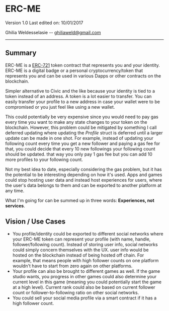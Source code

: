 # ERC-ME

Version 1.0  Last edited on: 10/01/2017

Ghilia Weldesselasie -- <a href='mailto:ghiliaweld@gmail.com'>ghiliaweld@gmail.com</a></br>

---

## Summary
ERC-ME is a [ERC-721](https://github.com/ethereum/eips/issues/721) token contract that represents you and your identity. ERC-ME is a digital badge or a personal cryptocurrency/token that represents you and can be used in various Dapps or other contracts on the blockchain.

Simpler alternative to Civic and the like because your identity is tied to a token instead of an address. A token is a lot easier to transfer. You can easily transfer your profile to a new address in case your wallet were to be compromised or you just feel like using a new wallet.

This could potentially be very expensive since you would need to pay gas every time you want to make any state changes to your token on the blockchain. However, this problem could be mitigated by something I call deferred updating where updating the *Profile* struct is deferred until a larger update can be made in one shot. For example, instead of updating your following count every time you get a new follower and paying a gas fee for that, you could decide that every 10 new followings your following count should be updated. that way you only pay 1 gas fee but you can add 10 more profiles to your following count.

Not my best idea to date, especially considering the gas problem, but it has the potential to be interesting depending on how it's used. Apps and games could stop hosting user data and instead host experiences for users, where the user's data belongs to them and can be exported to another platform at any time.

What I'm going for can be summed up in three words: **Experiences, not services**.

## Vision / Use Cases
- You profile/identity could be exported to different social networks where your ERC-ME token can represent your profile (with name, handle, follower/following count). Instead of storing user info, social networks could simply concern themselves with the UX. user info would be hosted on the blockchain instead of being hosted off chain. For example, that means people with high follower counts on one platform wouldn't have to start from zero again on other platforms.
- Your profile can also be brought to different games as well. If the game studio wants, you progress in other games could also determine your current level in this game (meaning you could potentially start the game at a high level). Current rank could also be based on current follower count or follower-to-following ratio on other social networks.
- You could sell your social media profile via a smart contract if it has a high follower count.
